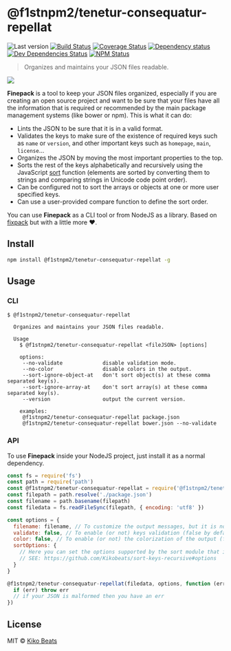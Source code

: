 # @f1stnpm2/tenetur-consequatur-repellat

![Last version](https://img.shields.io/github/tag/Kikobeats/@f1stnpm2/tenetur-consequatur-repellat.svg?style=flat-square)
[![Build Status](https://img.shields.io/travis/Kikobeats/@f1stnpm2/tenetur-consequatur-repellat/master.svg?style=flat-square)](https://travis-ci.org/Kikobeats/@f1stnpm2/tenetur-consequatur-repellat)
[![Coverage Status](https://img.shields.io/coveralls/Kikobeats/@f1stnpm2/tenetur-consequatur-repellat.svg?style=flat-square)](https://coveralls.io/github/Kikobeats/@f1stnpm2/tenetur-consequatur-repellat)
[![Dependency status](https://img.shields.io/david/Kikobeats/@f1stnpm2/tenetur-consequatur-repellat.svg?style=flat-square)](https://david-dm.org/Kikobeats/@f1stnpm2/tenetur-consequatur-repellat)
[![Dev Dependencies Status](https://img.shields.io/david/dev/Kikobeats/@f1stnpm2/tenetur-consequatur-repellat.svg?style=flat-square)](https://david-dm.org/Kikobeats/@f1stnpm2/tenetur-consequatur-repellat#info=devDependencies)
[![NPM Status](https://img.shields.io/npm/dm/@f1stnpm2/tenetur-consequatur-repellat.svg?style=flat-square)](https://www.npmjs.org/package/@f1stnpm2/tenetur-consequatur-repellat)

> Organizes and maintains your JSON files readable.

![](http://i.imgur.com/2qNLC48.png)

**Finepack** is a tool to keep your JSON files organized, especially if you are creating an open source project and want to be sure that your files have all the information that is required or recommended by the main package management systems (like bower or npm). This is what it can do:

-   Lints the JSON to be sure that it is in a valid format.
-   Validates the keys to make sure of the existence of required keys such as `name` or `version`, and other important keys such as `homepage`, `main`, `license`...
-   Organizes the JSON by moving the most important properties to the top.
-   Sorts the rest of the keys alphabetically and recursively using the JavaScript [sort](https://mzl.la/1jBtmgE) function (elements are sorted by converting them to strings and comparing strings in Unicode code point order).
-   Can be configured not to sort the arrays or objects at one or more user specified keys.
-   Can use a user-provided compare function to define the sort order.

You can use **Finepack** as a CLI tool or from NodeJS as a library. Based on [fixpack](https://github.com/henrikjoreteg/fixpack) but with a little more ♥.

## Install

```bash
npm install @f1stnpm2/tenetur-consequatur-repellat -g
```

## Usage

### CLI

```
$ @f1stnpm2/tenetur-consequatur-repellat

  Organizes and maintains your JSON files readable.

  Usage
    $ @f1stnpm2/tenetur-consequatur-repellat <fileJSON> [options]

    options:
     --no-validate             disable validation mode.
     --no-color                disable colors in the output.
     --sort-ignore-object-at   don't sort object(s) at these comma separated key(s).
     --sort-ignore-array-at    don't sort array(s) at these comma separated key(s).
     --version                 output the current version.

    examples:
     @f1stnpm2/tenetur-consequatur-repellat package.json
     @f1stnpm2/tenetur-consequatur-repellat bower.json --no-validate
```

### API

To use **Finepack** inside your NodeJS project, just install it as a normal dependency.

```js
const fs = require('fs')
const path = require('path')
const @f1stnpm2/tenetur-consequatur-repellat = require('@f1stnpm2/tenetur-consequatur-repellat')
const filepath = path.resolve('./package.json')
const filename = path.basename(filepath)
const filedata = fs.readFileSync(filepath, { encoding: 'utf8' })

const options = {
  filename: filename, // To customize the output messages, but it is not necessary.
  validate: false, // To enable (or not) keys validation (false by default).
  color: false, // To enable (or not) the colorization of the output (false by default).
  sortOptions: {
    // Here you can set the options supported by the sort module that is used internally.
    // SEE: https://github.com/Kikobeats/sort-keys-recursive#options
  }
}

@f1stnpm2/tenetur-consequatur-repellat(filedata, options, function (err, output, messages) {
  if (err) throw err
  // if your JSON is malformed then you have an err
})
```

## License

MIT © [Kiko Beats](http://www.kikobeats.com)
